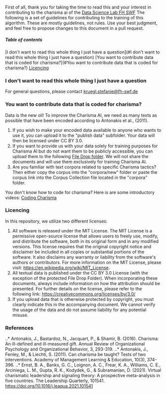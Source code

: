 First of all, thank you for taking the time to read this and your interest in contributing to the charisma ai of the [Data Science Lab FH SWF](https://www.fh-swf.de/en/ueber_uns/standorte_4/meschede_4/fb_iw/dozentinnen/professorinnen_1/kopinski/index.php)
The following is a set of guidelines for contributing to the training of this algorithm. These are mostly guidelines, not rules. Use your best judgment, and feel free to propose changes to this document in a pull request.

##### Table of contents
[I don't want to read this whole thing I just have a question](#I don't want to read this whole thing I just have a question)
[You want to contribute data that is coded for charisma?](#You want to contribute data that is coded for charisma?)
[Licencing](#Licencing)


### I don't want to read this whole thing I just have a question
For general questions, please contact kruegl.stefanie@fh-swf.de

### You want to contribute data that is coded for charisma?
Data is the new oil! To improve the Charisma AI, we need as many texts as possible that have been encoded according to Antonakis et al., (2011).
1. If you wish to make your encoded data available to anyone who wants to use it, you can upload it to the "publish data" subfolder. Your data will then be licensed under CC BY 3.0.
2. If you want to provide us with your data solely for training purposes for Charisma AI but do not want them to be publicly accessible, you can upload them to the following [File Drop folder](https://fh-swf.sciebo.de/s/qoo7sKXC621KsWu). We will not share the documents and will use them exclusively for training Charisma AI.
3. Are you familiar with text corpora related to specific Charisma tactics? Then either copy the corpus into the "corpora/new" folder or paste the corpus link into the Corpus Collection file located in the "corpora" folder.

You don't know how to code for charisma? Here is are some introductory videos: [Coding Charisma](https://www.youtube.com/playlist?list=PLZG8DPSz1ZIx3sWb77fs4PzoN3K2G91WX)

### Licencing
In this repository, we utilize two different licenses:

1. All software is released under the MIT License. The MIT License is a permissive open-source license that allows users to freely use, modify, and distribute the software, both in its original form and in any modified versions. This license requires that the original copyright notice and disclaimer be included in all copies or substantial portions of the software. It also disclaims any warranty or liability from the software's authors or contributors. For more information on the MIT License, please visit: https://en.wikipedia.org/wiki/MIT_License.
2. All textual data is published under the CC BY 3.0 License (with the exception of the protected File Drop Folder). When incorporating these documents, always include information on how the attribution should be presented. For further details on the license, please refer to the following link: https://creativecommons.org/licenses/by/3.0/
3. If you upload data that is otherwise protected by copyright, you must clearly indicate this in the accompanying document. We cannot verify the usage of the data and do not assume liability for any potential misuse.

### References
..* Antonakis, J., Bastardoz, N., Jacquart, P., & Shamir, B. (2016). Charisma: An ill-defined and ill-measured gift. Annual Review of Organizational Psychology and Organizational Behavior, 3, 293-319.
..* Antonakis, J., Fenley, M., & Liechti, S. (2011). Can charisma be taught? Tests of two interventions. Academy of Management Learning & Education, 10(3), 374-396.
..* Ernst, B. A., Banks, G. C., Loignon, A. C., Frear, K. A., Williams, C. E., Arciniega, L. M., Gupta, R. K., Kodydek, G., & Subramanian, D. (2021). Virtual charismatic leadership and signaling theory: A prospective meta-analysis in five countries. The Leadership Quarterly, 101541. https://doi.org/10.1016/j.leaqua.2021.101541
